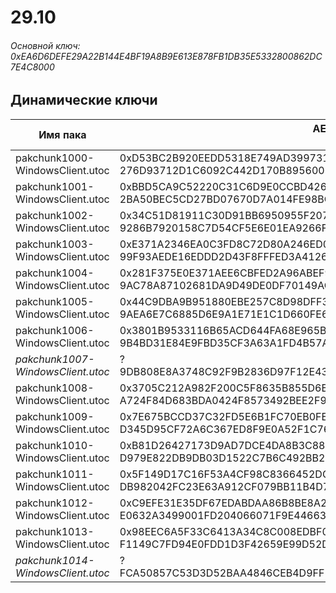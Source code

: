 # 29.10

###### Основной ключ: 0xEA6D6DEFE29A22B144E4BF19A8B9E613E878FB1DB35E5332800862DC7E4C8000

## Динамические ключи

| Имя пака                          | AES Ключ</br>GUID                                                                                       | HiRes Текстуры |
|-----------------------------------|---------------------------------------------------------------------------------------------------------|----------------|
| pakchunk1000-WindowsClient.utoc   | 0xD53BC2B920EEDD5318E749AD39973141B37902E1CE13DBFEA26A00CF8A7B869C</br>276D93712D1C6092C442D170B8956002 | ❌             |
| pakchunk1001-WindowsClient.utoc   | 0xBBD5CA9C52220C31C6D9E0CCBD426819494EFBD640115486CA1D15EF56E30B08</br>2BA50BEC5CD27BD07670D7A014FE98BC | ❌             |
| pakchunk1002-WindowsClient.utoc   | 0x34C51D81911C30D91BB6950955F207A3C620C0C48DA88A9B605ACDC8AF3B1A59</br>9286B7920158C7D54CF5E6E01EA9266F | ✔️             |
| pakchunk1003-WindowsClient.utoc   | 0xE371A2346EA0C3FD8C72D80A246ED0900E761351C100671DC4863D7FEECE1997</br>99F93AEDE16EDDD2D43F8FFFED3A4126 | ❌             |
| pakchunk1004-WindowsClient.utoc   | 0x281F375E0E371AEE6CBFED2A96ABEF99FC92C9C02B2A002EE6E18798CBB7754B</br>9AC78A87102681DA9D49DE0DF70149AC | ❌             |
| pakchunk1005-WindowsClient.utoc   | 0x44C9DBA9B951880EBE257C8D98DFF3D72A8C6DD28290B9EEA4CBEC9B5729A127</br>9AEA6E7C6885D6E9A1E71E1C1D660FE6 | ✔️             |
| pakchunk1006-WindowsClient.utoc   | 0x3801B9533116B65ACD644FA68E965B1C5B45B3AD4E748AE0B1D7A24186D466C3</br>9B4BD31E84E9FBD35CF3A63A1FD4B57A | ✔️             |
| *pakchunk1007-WindowsClient.utoc* | ?</br>9DB808E8A3748C92F9B2836D97F12E43 																  | ✔️             |
| pakchunk1008-WindowsClient.utoc   | 0x3705C212A982F200C5F8635B855D6BBD56CD91E16D39F8F3047BE0D43D9425F5</br>A724F84D683BDA0424F8573492BEE2F9 | ✔️             |
| pakchunk1009-WindowsClient.utoc   | 0x7E675BCCD37C32FD5E6B1FC70EB0FE9E3B78A402D656BB625306C58264F43735</br>D345D95CF72A6C367ED8F9E0A52F1C76 | ❌             |
| pakchunk1010-WindowsClient.utoc   | 0xB81D26427173D9AD7DCE4DA8B3C8888B2CF8B50B973EF76B7DC2CA6885E297C4</br>D979E822DB9DB03D1522C7B6C492BB2F | ❌             |
| pakchunk1011-WindowsClient.utoc   | 0x5F149D17C16F53A4CF98C8366452DCC4F5C5CA89B7B3921C0E9485CFCADC75F4</br>DB982042FC23E63A912CF079BB11B4D7 | ❌             |
| pakchunk1012-WindowsClient.utoc   | 0xC9EFE31E35DF67EDABDAA86B8BE8A2CB70411E8479F5A4357297B1A3D7615925</br>E0632A3499001FD204066071F9E44663 | ❌             |
| pakchunk1013-WindowsClient.utoc   | 0x98EEC6A5F33C6413A34C8C008EDBF00CBDACEF28488B494AF4808FE01D377A52</br>F1149C7FD94E0FDD1D3F42659E99D52D | ❌             |
| *pakchunk1014-WindowsClient.utoc* | ?</br>FCA50857C53D3D52BAA4846CEB4D9FF5																  | ❌             |